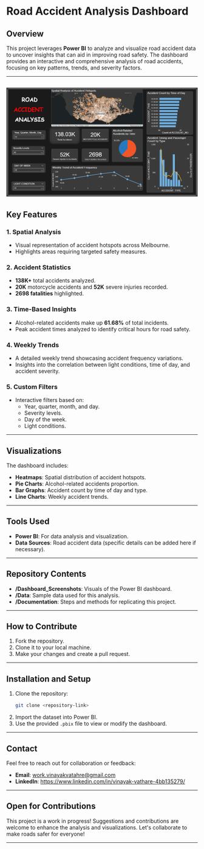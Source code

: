 # Road Accident Analysis Dashboard

## Overview
This project leverages **Power BI** to analyze and visualize road accident data to uncover insights that can aid in improving road safety. The dashboard provides an interactive and comprehensive analysis of road accidents, focusing on key patterns, trends, and severity factors.

---
![Traffic Accident Analysis](Road_Accident_Analysis.png)
---


## Key Features

### 1. Spatial Analysis
- Visual representation of accident hotspots across Melbourne.
- Highlights areas requiring targeted safety measures.

### 2. Accident Statistics
- **138K+** total accidents analyzed.
- **20K** motorcycle accidents and **52K** severe injuries recorded.
- **2698 fatalities** highlighted.

### 3. Time-Based Insights
- Alcohol-related accidents make up **61.68%** of total incidents.
- Peak accident times analyzed to identify critical hours for road safety.

### 4. Weekly Trends
- A detailed weekly trend showcasing accident frequency variations.
- Insights into the correlation between light conditions, time of day, and accident severity.

### 5. Custom Filters
- Interactive filters based on:
  - Year, quarter, month, and day.
  - Severity levels.
  - Day of the week.
  - Light conditions.

---

## Visualizations
The dashboard includes:
- **Heatmaps**: Spatial distribution of accident hotspots.
- **Pie Charts**: Alcohol-related accidents proportion.
- **Bar Graphs**: Accident count by time of day and type.
- **Line Charts**: Weekly accident trends.

---

## Tools Used
- **Power BI**: For data analysis and visualization.
- **Data Sources**: Road accident data (specific details can be added here if necessary).

---

## Repository Contents
- **/Dashboard_Screenshots**: Visuals of the Power BI dashboard.
- **/Data**: Sample data used for this analysis.
- **/Documentation**: Steps and methods for replicating this project.

---

## How to Contribute
1. Fork the repository.
2. Clone it to your local machine.
3. Make your changes and create a pull request.

---

## Installation and Setup
1. Clone the repository:
   ```bash
   git clone <repository-link>
   ```
2. Import the dataset into Power BI.
3. Use the provided `.pbix` file to view or modify the dashboard.

---

## Contact
Feel free to reach out for collaboration or feedback:
- **Email**: work.vinayakvatahre@gmail.com
- **LinkedIn**: https://www.linkedin.com/in/vinayak-vathare-4bb135279/


---

## Open for Contributions
This project is a work in progress! Suggestions and contributions are welcome to enhance the analysis and visualizations. Let's collaborate to make roads safer for everyone! 

---
